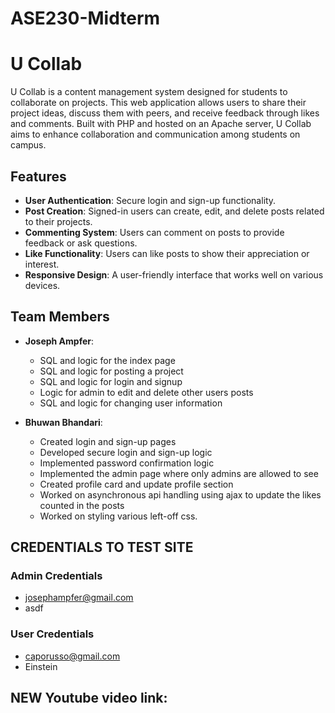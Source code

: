 # ASE230-Midterm

# U Collab

U Collab is a content management system designed for students to collaborate on projects. This web application allows users to share their project ideas, discuss them with peers, and receive feedback through likes and comments. Built with PHP and hosted on an Apache server, U Collab aims to enhance collaboration and communication among students on campus.

## Features

- **User Authentication**: Secure login and sign-up functionality.
- **Post Creation**: Signed-in users can create, edit, and delete posts related to their projects.
- **Commenting System**: Users can comment on posts to provide feedback or ask questions.
- **Like Functionality**: Users can like posts to show their appreciation or interest.
- **Responsive Design**: A user-friendly interface that works well on various devices.

## Team Members

- **Joseph Ampfer**: 
  - SQL and logic for the index page
  - SQL and logic for posting a project
  - SQL and logic for login and signup
  - Logic for admin to edit and delete other users posts
  - SQL and logic for changing user information

- **Bhuwan Bhandari**:
  - Created login and sign-up pages
  - Developed secure login and sign-up logic
  - Implemented password confirmation logic
  - Implemented the admin page where only admins are allowed to see
  - Created profile card and update profile section
  - Worked on asynchronous api handling using ajax to update the likes counted in the posts
  - Worked on styling various left-off css.



## CREDENTIALS TO TEST SITE

### Admin Credentials
  - josephampfer@gmail.com
  - asdf

### User Credentials
  - caporusso@gmail.com
  - Einstein


## NEW Youtube video link: